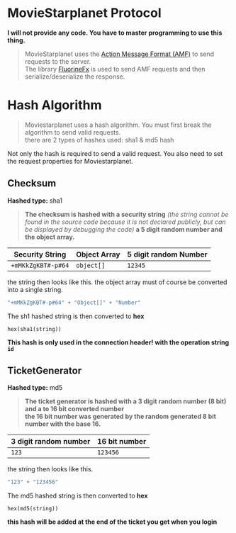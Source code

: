 # MovieStarplanet Protocol

**I will not provide any code. You have to master programming to use this thing.**

> MovieStarplanet uses the [Action Message Format (AMF)](https://en.wikipedia.org/wiki/Action_Message_Format) to send requests to the server.  
> The library [FluorineFx](https://code.google.com/archive/p/fluorinefx/) is used to send AMF requests and then serialize/deserialize the response.

# Hash Algorithm

> Moviestarplanet uses a hash algorithm. You must first break the algorithm to send valid requests.   
> there are 2 types of hashes used: sha1 & md5 hash

Not only the hash is required to send a valid request. You also need to set the request properties for Moviestarplanet.

## Checksum

**Hashed type:** sha1

> **The checksum is hashed with a security string** *(the string cannot be found in the source code because it is not declared publicly, but can be displayed by debugging the code)* **a 5 digit random number and the object array.**  
  
Security String | Object Array | 5 digit random Number
--- | --- | ---
`+mMKkZgKBT#-p#64` | `object[]` | `12345`

the string then looks like this. the object array must of course be converted into a single string.
```cs
"+mMKkZgKBT#-p#64" + "Object[]" + "Number"
```
The sh1 hashed string is then converted to **hex**

`hex(sha1(string))`

**This hash is only used in the connection header! with the operation string `id`**

## TicketGenerator

**Hashed type:** md5

> **The ticket generator is hashed with a 3 digit random number (8 bit) and a to 16 bit converted number**  
> **the 16 bit number was generated by the random generated 8 bit number with the base 16.**

3 digit random number | 16 bit number
--- |  ---
`123`  | `123456`

the string then looks like this.
```cs
"123" + "123456"
```

The md5 hashed string is then converted to **hex**  

`hex(md5(string))`

**this hash will be added at the end of the ticket you get when you login**
